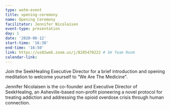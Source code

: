 ```yaml
---
type: watm-event
title: opening-ceremony
name: Opening Ceremony
facilitator: Jennifer Nicolaisen
event-type: presentation
day: 1
date: '2020-06-12'
start-time: '16:30'
end-time: '16:50'
link: https://us02web.zoom.us/j/8285470222 # SH Team Room
calendar-link:
---
```


Join the SeekHealing Executive Director for a brief introduction and opening meditation to welcome yourself to “We Are The Medicine".

Jennifer Nicolaisen is the co-founder and Executive Director of SeekHealing, an Asheville-based non-profit pioneering a novel protocol for treating addiction and addressing the opioid overdose crisis through human connection.
